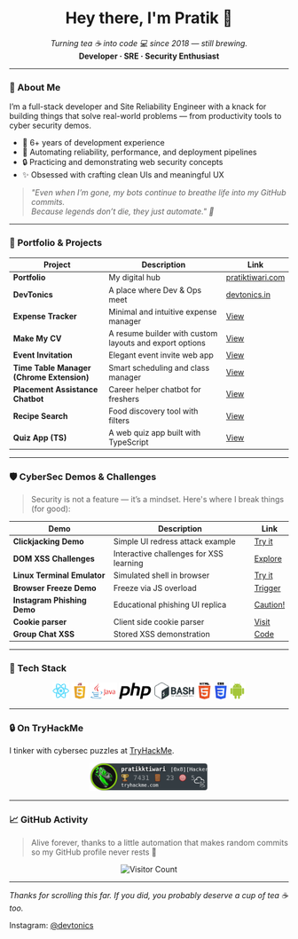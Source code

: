 

<link
  rel="stylesheet"
  href="https://cdn.jsdelivr.net/gh/dheereshagrwal/coloured-icons@1.9.0/src/app/ci.min.css"
/>

<i class="ci ci-spotify ci-2x"></i>

<h1 align="center">Hey there, I'm Pratik 👋</h1>

<p align="center">
  <em>Turning tea ☕ into code 💻 since 2018 — still brewing.</em><br/>
  <strong>Developer · SRE · Security Enthusiast</strong>
</p>

---

### 🧠 About Me

I’m a full-stack developer and Site Reliability Engineer with a knack for building things that solve real-world problems — from productivity tools to cyber security demos.

- 💼 6+ years of development experience
- 🚀 Automating reliability, performance, and deployment pipelines
- 🔒 Practicing and demonstrating web security concepts
- ✨ Obsessed with crafting clean UIs and meaningful UX

> _"Even when I’m gone, my bots continue to breathe life into my GitHub commits._  
> _Because legends don’t die, they just automate." 🤖_

---

### 🔗 Portfolio & Projects

| Project | Description | Link |
|--------|-------------|------|
| **Portfolio** | My digital hub | [pratiktiwari.com](https://pratiktiwari.com) |
| **DevTonics** | A place where Dev & Ops meet | [devtonics.in](devtonics.in) |
| **Expense Tracker** | Minimal and intuitive expense manager | [View](https://pratiktiwari.com/#/portfolio/expense-tracker) |
| **Make My CV** | A resume builder with custom layouts and export options | [View](https://pratiktiwari.com/#/portfolio/resume-builder) |
| **Event Invitation** | Elegant event invite web app | [View](https://pratikktiwari.github.io/Event-Invitation/) |
| **Time Table Manager (Chrome Extension)** | Smart scheduling and class manager | [View](https://pratiktiwari.com/#/portfolio/time-table-manager) |
| **Placement Assistance Chatbot** | Career helper chatbot for freshers | [View](https://pratiktiwari.com/#/portfolio/placement-assistance-chat-bot) |
| **Recipe Search** | Food discovery tool with filters | [View](https://pratiktiwari.com/#/portfolio/recipe-search) |
| **Quiz App (TS)** | A web quiz app built with TypeScript | [View](https://pratikktiwari.github.io/Quiz-app-typescript/) |

---

### 🛡️ CyberSec Demos & Challenges

> Security is not a feature — it’s a mindset. Here's where I break things (for good):

| Demo | Description | Link |
|------|-------------|------|
| **Clickjacking Demo** | Simple UI redress attack example | [Try it](https://pratikktiwari.github.io/xss/clickjacking/) |
| **DOM XSS Challenges** | Interactive challenges for XSS learning | [Explore](https://pratikktiwari.github.io/xss/) |
| **Linux Terminal Emulator** | Simulated shell in browser | [Try it](https://pratikktiwari.github.io/) |
| **Browser Freeze Demo** | Freeze via JS overload | [Trigger](https://pratikktiwari.github.io/xss/freeze-browser/) |
| **Instagram Phishing Demo** | Educational phishing UI replica | [Caution!](https://pratikktiwari.github.io/xss/phishing/instagram/) |
| **Cookie parser** | Client side cookie parser | [Visit](https://pratikktiwari.github.io/cookie-parser/) |
| **Group Chat XSS** | Stored XSS demonstration | [Code](https://github.com/pratikktiwari/group-chat-xss-node/) |


---

### 🧰 Tech Stack

<p align="center">
  <img src="https://raw.githubusercontent.com/pratikktiwari/pratikktiwari/main/logos/logo192.png" height="30px"/> 
  <img src="https://raw.githubusercontent.com/pratikktiwari/pratikktiwari/main/logos/javascript.png" height="30px"/> 
  <img src="https://raw.githubusercontent.com/pratikktiwari/pratikktiwari/main/logos/java.png" height="30px"/> 
  <img src="https://raw.githubusercontent.com/pratikktiwari/pratikktiwari/main/logos/php-logo.svg" height="30px"/> 
  <img src="https://raw.githubusercontent.com/pratikktiwari/pratikktiwari/main/logos/bash.png" height="30px"/> 
  <img src="https://raw.githubusercontent.com/pratikktiwari/pratikktiwari/main/logos/html.png" height="30px"/> 
  <img src="https://raw.githubusercontent.com/pratikktiwari/pratikktiwari/main/logos/CSS.svg" height="30px"/> 
  <img src="https://raw.githubusercontent.com/pratikktiwari/pratikktiwari/main/logos/android.png" height="30px"/> 
</p>

---

### 🔒 On TryHackMe
I tinker with cybersec puzzles at [TryHackMe](https://tryhackme.com/p/pratikktiwari).

<p align="center">
  <a href="https://tryhackme.com/p/pratikktiwari">
    <img src="https://raw.githubusercontent.com/pratikktiwari/pratikktiwari/main/pratikktiwari.png" height="50px"/>
  </a>
</p>

---

### 📈 GitHub Activity

> Alive forever, thanks to a little automation that makes random commits so my GitHub profile never rests 🧬

<p align="center">
  <img src="https://profile-counter.glitch.me/pratikktiwari/count.svg" alt="Visitor Count"/>
</p>

<!-- You can optionally uncomment your GitHub stats below -->
<!--
<p align="center">
  <img src="https://github-readme-stats.vercel.app/api?username=pratikktiwari&show_icons=true&theme=tokyonight" />
</p>
-->

---

_Thanks for scrolling this far. If you did, you probably deserve a cup of tea ☕ too._

Instagram: [@devtonics](https://instagram.com/devtonics)
